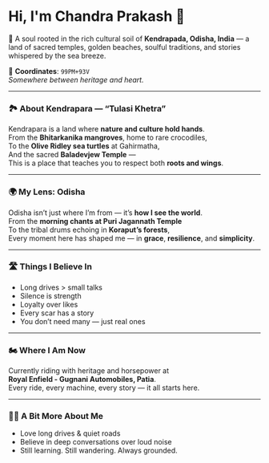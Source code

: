 # Hi, I'm Chandra Prakash 👋

🌱 A soul rooted in the rich cultural soil of **Kendrapada, Odisha, India** — a land of sacred temples, golden beaches, soulful traditions, and stories whispered by the sea breeze.

📍 **Coordinates**: `99PM+93V`  
_Somewhere between heritage and heart._

---

### 🏞 About Kendrapara — “Tulasi Khetra”
Kendrapara is a land where **nature and culture hold hands**.  
From the **Bhitarkanika mangroves**, home to rare crocodiles,  
To the **Olive Ridley sea turtles** at Gahirmatha,  
And the sacred **Baladevjew Temple** —  
This is a place that teaches you to respect both **roots and wings**.

---

### 🌍 My Lens: Odisha
Odisha isn’t just where I’m from — it’s **how I see the world**.  
From the **morning chants at Puri Jagannath Temple**  
To the tribal drums echoing in **Koraput’s forests**,  
Every moment here has shaped me — in **grace**, **resilience**, and **simplicity**.

---

### 🛣 Things I Believe In
- Long drives > small talks  
- Silence is strength  
- Loyalty over likes  
- Every scar has a story  
- You don’t need many — just real ones

---

### 🏍 Where I Am Now
Currently riding with heritage and horsepower at  
**Royal Enfield - Gugnani Automobiles, Patia**.  
Every ride, every machine, every story — it all starts here.

---

### 🧘‍♂️ A Bit More About Me
- Love long drives & quiet roads  
- Believe in deep conversations over loud noise  
- Still learning. Still wandering. Always grounded.

